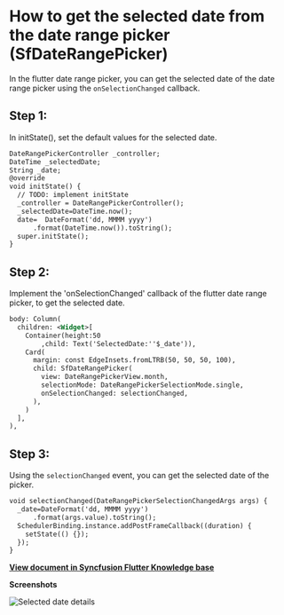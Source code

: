 # How to get the selected date from the date range picker (SfDateRangePicker)


In the flutter date range picker, you can get the selected date of the date range picker using the `onSelectionChanged` callback.

## Step 1:
In initState(), set the default values for the selected date.

```xml
DateRangePickerController _controller;
DateTime _selectedDate;
String _date;
@override
void initState() {
  // TODO: implement initState
  _controller = DateRangePickerController();
  _selectedDate=DateTime.now();
  date=  DateFormat('dd, MMMM yyyy')
      .format(DateTime.now()).toString();
  super.initState();
}
```

## Step 2:
Implement the 'onSelectionChanged' callback of the flutter date range picker, to get the selected date. 

```xml
body: Column(
  children: <Widget>[
    Container(height:50
        ,child: Text('SelectedDate:''$_date')),
    Card(
      margin: const EdgeInsets.fromLTRB(50, 50, 50, 100),
      child: SfDateRangePicker(
        view: DateRangePickerView.month,
        selectionMode: DateRangePickerSelectionMode.single,
        onSelectionChanged: selectionChanged,
      ),
    )
  ],
),
```

## Step 3:
Using the `selectionChanged` event, you can get the selected date of the picker.

```xml
void selectionChanged(DateRangePickerSelectionChangedArgs args) {
  _date=DateFormat('dd, MMMM yyyy')
      .format(args.value).toString();
  SchedulerBinding.instance.addPostFrameCallback((duration) {
    setState(() {});
  });
}
```
**[View document in Syncfusion Flutter Knowledge base](https://www.syncfusion.com/kb/11410/how-to-get-the-selected-date-from-the-date-range-picker-sfdaterangepicker)**

**Screenshots**

![Selected date details](http://www.syncfusion.com/uploads/user/kb/flut/flut-892/flut-892_img1.png)
